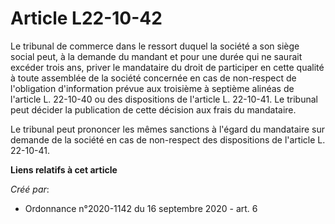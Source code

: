 # Article L22-10-42

Le tribunal de commerce dans le ressort duquel la société a son siège social peut, à la demande du mandant et pour une durée
qui ne saurait excéder trois ans, priver le mandataire du droit de participer en cette qualité à toute assemblée de la
société concernée en cas de non-respect de l'obligation d'information prévue aux troisième à septième alinéas de l'article L.
22-10-40 ou des dispositions de l'article L. 22-10-41. Le tribunal peut décider la publication de cette décision aux frais du
mandataire.

Le tribunal peut prononcer les mêmes sanctions à l'égard du mandataire sur demande de la société en cas de non-respect des
dispositions de l'article L. 22-10-41.

**Liens relatifs à cet article**

_Créé par_:

  - Ordonnance n°2020-1142 du 16 septembre 2020 - art. 6
